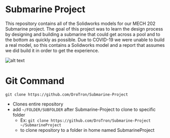 # Submarine Project
This repository contains all of the Solidworks models for our MECH 202 Submarine project. The goal of this project was to learn the design process by designing and building a submarine that could get across a pool and to the bottom as quickly as possible. Due to COVID-19 we were unable to build a real model, so this contains a Solidworks model and a report that assumes we did build it in order to get the experience.


   ![alt text](https://github.com/DroTron/Submarine-Project/blob/master/Solidworks/Pictures/1.PNG)
   
# Git Command
`git clone https://github.com/DroTron/Submarine-Project`
*  Clones entire repository
*  add `~/FOLDER/SUBFOLDER` after Submarine-Project to clone to specific folder
   * Ex: `git clone https://github.com/DroTron/Submarine-Project ~/SubmarineProject`
   * to clone repository to a folder in home named SubmarineProject
